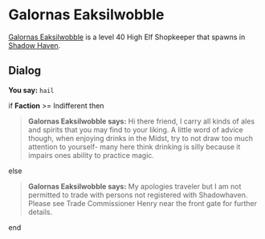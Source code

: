 # Galornas Eaksilwobble



[Galornas Eaksilwobble](/npc/150147) is a level 40 High Elf Shopkeeper that spawns in [Shadow Haven](/zone/150).



## Dialog

**You say:** `hail`



if **Faction** >= Indifferent then



>**Galornas Eaksilwobble says:** Hi there friend, I carry all kinds of ales and spirits that you may find to your liking.  A little word of advice though, when enjoying drinks in the Midst, try to not draw too much attention to yourself- many here think drinking is silly because it impairs ones ability to practice magic.


else



>**Galornas Eaksilwobble says:** My apologies traveler but I am not permitted to trade with persons not registered with Shadowhaven. Please see Trade Commissioner Henry near the front gate for further details.

end
